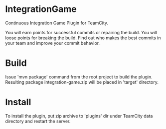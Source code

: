 IntegrationGame
===============

Continuous Integration Game Plugin for TeamCity.

You will earn points for successful commits or repairing the build. You will loose points for breaking the build.
Find out who makes the best commits in your team and improve your commit behavior.

Build
=====
Issue 'mvn package' command from the root project to build the plugin.
Resulting package integration-game.zip will be placed in 'target' directory.

Install
=======
To install the plugin, put zip archive to 'plugins' dir under TeamCity data directory and restart the server.
